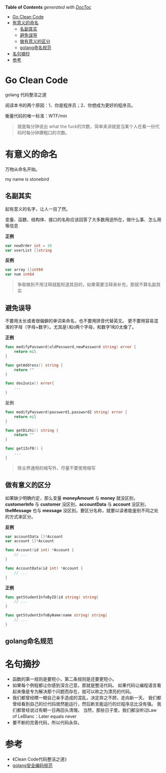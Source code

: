 <!-- START doctoc generated TOC please keep comment here to allow auto update -->
<!-- DON'T EDIT THIS SECTION, INSTEAD RE-RUN doctoc TO UPDATE -->
**Table of Contents**  *generated with [DocToc](https://github.com/thlorenz/doctoc)*

- [Go Clean Code](#go-clean-code)
- [有意义的命名](#%E6%9C%89%E6%84%8F%E4%B9%89%E7%9A%84%E5%91%BD%E5%90%8D)
  - [名副其实](#%E5%90%8D%E5%89%AF%E5%85%B6%E5%AE%9E)
  - [避免误导](#%E9%81%BF%E5%85%8D%E8%AF%AF%E5%AF%BC)
  - [做有意义的区分](#%E5%81%9A%E6%9C%89%E6%84%8F%E4%B9%89%E7%9A%84%E5%8C%BA%E5%88%86)
  - [golang命名规范](#golang%E5%91%BD%E5%90%8D%E8%A7%84%E8%8C%83)
- [名句摘抄](#%E5%90%8D%E5%8F%A5%E6%91%98%E6%8A%84)
- [参考](#%E5%8F%82%E8%80%83)

<!-- END doctoc generated TOC please keep comment here to allow auto update -->

# Go Clean Code

golang 代码整洁之道

阅读本书的两个原因：1、你是程序员；2、你想成为更好的程序员。

衡量代码的唯一标准：WTF/min

> 就是每分钟说出 what the fuck的次数，简单来讲就是当某个人在看一份代码时每分钟爆粗口的次数。

# 有意义的命名

万物从命名开始。

my name is stonebird

## 名副其实

起有意义的名字，让人一目了然。

变量、函数、结构体、接口的名称应该回答了大多数用途所在，做什么事、怎么用等信息

**正例**

```go
var newOrder int = 10
var userList []string
```

**反例**

```go
var array []int64
var num int64
```

> 争取做到不用注释就能知道其目的，如果需要注释来补充，那就不算名副其实

## 避免误导

不要用太长或者很偏僻的单词来命名，也不要用拼音代替英文。
更不要用容易混淆的字母（字母+数字）。尤其是`l`和`O`两个字母，和数字1和0太像了。

**正例**

```go
func modifyPassword(oldPassword,newPassword string) error {
    return nil
}

func getAddress() string {
    return ""
}

func dos2unix() error{
    ...
}
```

反例

```go
func modifyPassword(password1,password2 string) error {
    return nil
}

func getDizhi() string {
    return ""
}

func get1Inf0() {
    ...
}
```

> 除业界通用的缩写外，尽量不要使用缩写

## 做有意义的区分

如果缺少明确约定，那么变量 **moneyAmount** 与 **money** 就没区别，**customerInfo** 与 **customer** 没区别，**accountData** 与 **account** 没区别，**theMessage** 也与 **message** 没区别。要区分名称，就要以读者能鉴别不同之处的方式来区分。

**反例**

```go
var accountData []*Account
var account []*Account

func Account(id int) *Account {
    // ...
}

func AccountData(id int) *Account {
    // ...
}
```

**正例**

```go
func getStudentInfoByID(id string) string{
    // ...
}

func getStudentInfoByName(name string) string{
    // ...
}
```

## golang命名规范





# 名句摘抄

- 函数的第一规则是要短小，第二条规则是还要更短小。
- 如果每个例程都让你感到深合己意，那就是整洁代码。 如果代码让编程语言看起来像是专为解决那个问题而存在，就可以称之为漂亮的代码。
- 我们都曾经瞟一眼自己亲手造成的混乱，决定弃之不顾，走向新一天。 我们都曾经看到自己的烂代码居然能运行，然后断言能运行的烂程序总比没有强。 我们都曾经说过有朝一日再回头清理。 当然，那些日子里，我们都没听过Law of LeBlanc：Later equals never 
- 要不断的完善代码，所以代码永存。

# 参考

- 《Clean Code代码整洁之道》
- [golang安全编码规范]()

